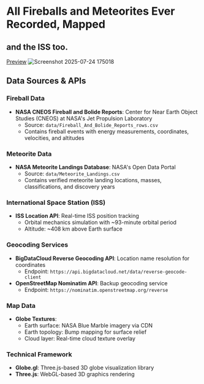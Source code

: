 # All Fireballs and Meteorites Ever Recorded, Mapped
## and the ISS too.

[Preview](https://xuanx1.github.io/meteoRights/)
![Screenshot 2025-07-24 175018](https://github.com/user-attachments/assets/3d3d9654-6acb-473d-a6e9-65df5664233c)

## Data Sources & APIs

### Fireball Data
- **NASA CNEOS Fireball and Bolide Reports**: Center for Near Earth Object Studies (CNEOS) at NASA's Jet Propulsion Laboratory
  - Source: `data/Fireball_And_Bolide_Reports_rows.csv`
  - Contains fireball events with energy measurements, coordinates, velocities, and altitudes

### Meteorite Data  
- **NASA Meteorite Landings Database**: NASA's Open Data Portal
  - Source: `data/Meteorite_Landings.csv`
  - Contains verified meteorite landing locations, masses, classifications, and discovery years

### International Space Station (ISS)
- **ISS Location API**: Real-time ISS position tracking
  - Orbital mechanics simulation with ~93-minute orbital period
  - Altitude: ~408 km above Earth surface

### Geocoding Services
- **BigDataCloud Reverse Geocoding API**: Location name resolution for coordinates
  - Endpoint: `https://api.bigdatacloud.net/data/reverse-geocode-client`
- **OpenStreetMap Nominatim API**: Backup geocoding service
  - Endpoint: `https://nominatim.openstreetmap.org/reverse`

### Map Data
- **Globe Textures**: 
  - Earth surface: NASA Blue Marble imagery via CDN
  - Earth topology: Bump mapping for surface relief
  - Cloud layer: Real-time cloud texture overlay

### Technical Framework
- **Globe.gl**: Three.js-based 3D globe visualization library
- **Three.js**: WebGL-based 3D graphics rendering
